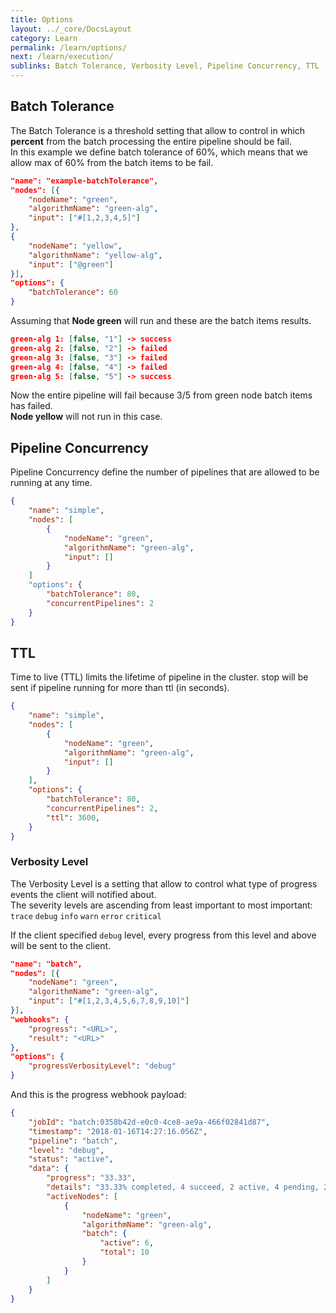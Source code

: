 ```yaml
---
title: Options
layout: ../_core/DocsLayout
category: Learn
permalink: /learn/options/
next: /learn/execution/
sublinks: Batch Tolerance, Verbosity Level, Pipeline Concurrency, TTL
---
```


## Batch Tolerance

The Batch Tolerance is a threshold setting that allow to control in which **percent** from the batch processing the entire pipeline should be fail.  
In this example we define batch tolerance of 60%, which means that we allow max of 60% from the batch items to be fail. 

```json
"name": "example-batchTolerance",
"nodes": [{
    "nodeName": "green",
    "algorithmName": "green-alg",
    "input": ["#[1,2,3,4,5]"]
},
{
    "nodeName": "yellow",
    "algorithmName": "yellow-alg",
    "input": ["@green"]
}],
"options": {
    "batchTolerance": 60
}
```

Assuming that **Node green** will run and these are the batch items results. 

```json
green-alg 1: [false, "1"] -> success
green-alg 2: [false, "2"] -> failed
green-alg 3: [false, "3"] -> failed
green-alg 4: [false, "4"] -> failed
green-alg 5: [false, "5"] -> success
```

Now the entire pipeline will fail because 3/5 from green node batch items has failed.  
**Node yellow** will not run in this case.

## Pipeline Concurrency

Pipeline Concurrency define the number of pipelines that are allowed to be running at any time.

```json
{
    "name": "simple",
    "nodes": [
        {
            "nodeName": "green",
            "algorithmName": "green-alg",
            "input": []
        }
    ]
    "options": {
        "batchTolerance": 80,
        "concurrentPipelines": 2
    }
}
```

## TTL

Time to live (TTL)  limits the lifetime of pipeline in the cluster.
stop will be sent if pipeline running for more than ttl (in seconds).

```json
{
    "name": "simple",
    "nodes": [
        {
            "nodeName": "green",
            "algorithmName": "green-alg",
            "input": []
        }
    ],
    "options": {
        "batchTolerance": 80,
        "concurrentPipelines": 2,
        "ttl": 3600,
    }
}
```


### Verbosity Level

The Verbosity Level is a setting that allow to control what type of progress events the client will notified about.  
The severity levels are ascending from least important to most important: `trace` `debug` `info` `warn` `error` `critical`

If the client specified `debug` level, every progress from this level and above will be sent to the client.

```json
"name": "batch",
"nodes": [{
    "nodeName": "green",
    "algorithmName": "green-alg",
    "input": ["#[1,2,3,4,5,6,7,8,9,10]"]
}],
"webhooks": {
    "progress": "<URL>",
    "result": "<URL>"
},
"options": {
    "progressVerbosityLevel": "debug"
}
```

And this is the progress webhook payload:

```json
{
    "jobId": "batch:0358b42d-e0c0-4ce8-ae9a-466f02841d87",
    "timestamp": "2018-01-16T14:27:16.056Z",
    "pipeline": "batch",
    "level": "debug",
    "status": "active",
    "data": {
        "progress": "33.33",
        "details": "33.33% completed, 4 succeed, 2 active, 4 pending, 2 creating",
        "activeNodes": [
            {
                "nodeName": "green",
                "algorithmName": "green-alg",
                "batch": {
                    "active": 6,
                    "total": 10
                }
            }
        ]
    }
}

```
